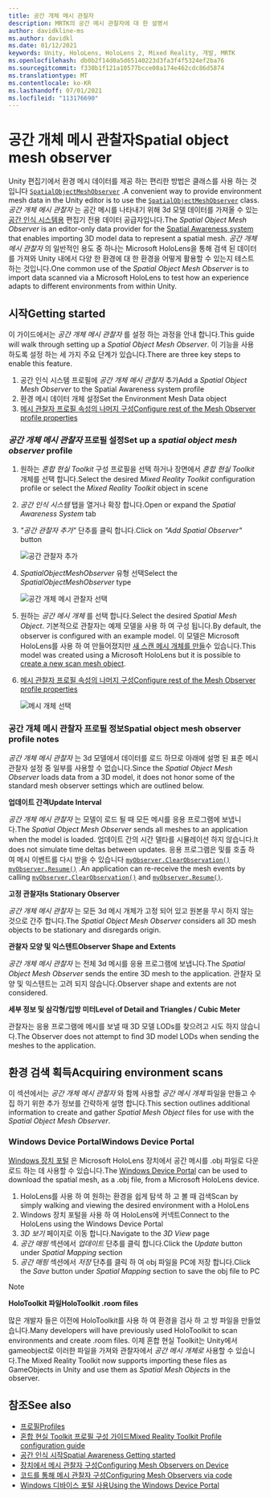 ```yaml
---
title: 공간 개체 메시 관찰자
description: MRTK의 공간 메시 관찰자에 대 한 설명서
author: davidkline-ms
ms.author: davidkl
ms.date: 01/12/2021
keywords: Unity, HoloLens, HoloLens 2, Mixed Reality, 개발, MRTK
ms.openlocfilehash: db0b2f14d0a5d65140223d3fa3f4f5324ef2ba76
ms.sourcegitcommit: f338b1f121a10577bcce08a174e462cdc86d5874
ms.translationtype: MT
ms.contentlocale: ko-KR
ms.lasthandoff: 07/01/2021
ms.locfileid: "113176690"
---
```

# <a name="spatial-object-mesh-observer"></a><span data-ttu-id="9f2e2-104">공간 개체 메시 관찰자</span><span class="sxs-lookup"><span data-stu-id="9f2e2-104">Spatial object mesh observer</span></span>

<span data-ttu-id="9f2e2-105">Unity 편집기에서 환경 메시 데이터를 제공 하는 편리한 방법은 클래스를 사용 하는 것입니다 [`SpatialObjectMeshObserver`](xref:Microsoft.MixedReality.Toolkit.SpatialObjectMeshObserver.SpatialObjectMeshObserver) .</span><span class="sxs-lookup"><span data-stu-id="9f2e2-105">A convenient way to provide environment mesh data in the Unity editor is to use the [`SpatialObjectMeshObserver`](xref:Microsoft.MixedReality.Toolkit.SpatialObjectMeshObserver.SpatialObjectMeshObserver) class.</span></span> <span data-ttu-id="9f2e2-106">*공간 개체 메시 관찰자* 는 공간 메시를 나타내기 위해 3d 모델 데이터를 가져올 수 있는 [공간 인식 시스템용](spatial-awareness-getting-started.md) 편집기 전용 데이터 공급자입니다.</span><span class="sxs-lookup"><span data-stu-id="9f2e2-106">The *Spatial Object Mesh Observer* is an editor-only data provider for the [Spatial Awareness system](spatial-awareness-getting-started.md) that enables importing 3D model data to represent a spatial mesh.</span></span> <span data-ttu-id="9f2e2-107">*공간 개체 메시 관찰자* 의 일반적인 용도 중 하나는 Microsoft HoloLens을 통해 검색 된 데이터를 가져와 Unity 내에서 다양 한 환경에 대 한 환경을 어떻게 활용할 수 있는지 테스트 하는 것입니다.</span><span class="sxs-lookup"><span data-stu-id="9f2e2-107">One common use of the *Spatial Object Mesh Observer* is to import data scanned via a Microsoft HoloLens to test how an experience adapts to different environments from within Unity.</span></span>

## <a name="getting-started"></a><span data-ttu-id="9f2e2-108">시작</span><span class="sxs-lookup"><span data-stu-id="9f2e2-108">Getting started</span></span>

<span data-ttu-id="9f2e2-109">이 가이드에서는 *공간 개체 메시 관찰자* 를 설정 하는 과정을 안내 합니다.</span><span class="sxs-lookup"><span data-stu-id="9f2e2-109">This guide will walk through setting up a *Spatial Object Mesh Observer*.</span></span> <span data-ttu-id="9f2e2-110">이 기능을 사용 하도록 설정 하는 세 가지 주요 단계가 있습니다.</span><span class="sxs-lookup"><span data-stu-id="9f2e2-110">There are three key steps to enable this feature.</span></span>

1. <span data-ttu-id="9f2e2-111">공간 인식 시스템 프로필에 *공간 개체 메시 관찰자* 추가</span><span class="sxs-lookup"><span data-stu-id="9f2e2-111">Add a *Spatial Object Mesh Observer* to the Spatial Awareness system profile</span></span>
1. <span data-ttu-id="9f2e2-112">환경 메시 데이터 개체 설정</span><span class="sxs-lookup"><span data-stu-id="9f2e2-112">Set the Environment Mesh Data object</span></span>
1. [<span data-ttu-id="9f2e2-113">메시 관찰자 프로필 속성의 나머지 구성</span><span class="sxs-lookup"><span data-stu-id="9f2e2-113">Configure rest of the Mesh Observer profile properties</span></span>](configuring-spatial-awareness-mesh-observer.md)

### <a name="set-up-a-spatial-object-mesh-observer-profile"></a><span data-ttu-id="9f2e2-114">*공간 개체 메시 관찰자* 프로필 설정</span><span class="sxs-lookup"><span data-stu-id="9f2e2-114">Set up a *spatial object mesh observer* profile</span></span>

1. <span data-ttu-id="9f2e2-115">원하는 *혼합 현실 Toolkit* 구성 프로필을 선택 하거나 장면에서 *혼합 현실 Toolkit* 개체를 선택 합니다.</span><span class="sxs-lookup"><span data-stu-id="9f2e2-115">Select the desired *Mixed Reality Toolkit* configuration profile or select the *Mixed Reality Toolkit* object in scene</span></span>
1. <span data-ttu-id="9f2e2-116">*공간 인식 시스템* 탭을 열거나 확장 합니다.</span><span class="sxs-lookup"><span data-stu-id="9f2e2-116">Open or expand the *Spatial Awareness System* tab</span></span>
1. <span data-ttu-id="9f2e2-117">*"공간 관찰자 추가"* 단추를 클릭 합니다.</span><span class="sxs-lookup"><span data-stu-id="9f2e2-117">Click on *"Add Spatial Observer"* button</span></span>

    ![공간 관찰자 추가](../images/spatial-awareness/AddObserver.png)

1. <span data-ttu-id="9f2e2-119">*SpatialObjectMeshObserver* 유형 선택</span><span class="sxs-lookup"><span data-stu-id="9f2e2-119">Select the *SpatialObjectMeshObserver* type</span></span>

    ![공간 개체 메시 관찰자 선택](../images/spatial-awareness/SelectObjectObserver.png)

1. <span data-ttu-id="9f2e2-121">원하는 *공간 메시 개체* 를 선택 합니다.</span><span class="sxs-lookup"><span data-stu-id="9f2e2-121">Select the desired *Spatial Mesh Object*.</span></span> <span data-ttu-id="9f2e2-122">기본적으로 관찰자는 예제 모델을 사용 하 여 구성 됩니다.</span><span class="sxs-lookup"><span data-stu-id="9f2e2-122">By default, the observer is configured with an example model.</span></span> <span data-ttu-id="9f2e2-123">이 모델은 Microsoft HoloLens를 사용 하 여 만들어졌지만 [새 스캔 메시 개체를 만들](#acquiring-environment-scans)수 있습니다.</span><span class="sxs-lookup"><span data-stu-id="9f2e2-123">This model was created using a Microsoft HoloLens but it is possible to [create a new scan mesh object](#acquiring-environment-scans).</span></span>
1. [<span data-ttu-id="9f2e2-124">메시 관찰자 프로필 속성의 나머지 구성</span><span class="sxs-lookup"><span data-stu-id="9f2e2-124">Configure rest of the Mesh Observer profile properties</span></span>](configuring-spatial-awareness-mesh-observer.md)

    ![메시 개체 선택](../images/spatial-awareness/ObjectObserverProfile.png)

### <a name="spatial-object-mesh-observer-profile-notes"></a><span data-ttu-id="9f2e2-126">공간 개체 메시 관찰자 프로필 정보</span><span class="sxs-lookup"><span data-stu-id="9f2e2-126">Spatial object mesh observer profile notes</span></span>

<span data-ttu-id="9f2e2-127">*공간 개체 메시 관찰자* 는 3d 모델에서 데이터를 로드 하므로 아래에 설명 된 표준 메시 관찰자 설정 중 일부를 사용할 수 없습니다.</span><span class="sxs-lookup"><span data-stu-id="9f2e2-127">Since the *Spatial Object Mesh Observer* loads data from a 3D model, it does not honor some of the standard mesh observer settings which are outlined below.</span></span>

<span data-ttu-id="9f2e2-128">**업데이트 간격**</span><span class="sxs-lookup"><span data-stu-id="9f2e2-128">**Update Interval**</span></span>

<span data-ttu-id="9f2e2-129">*공간 개체 메시 관찰자* 는 모델이 로드 될 때 모든 메시를 응용 프로그램에 보냅니다.</span><span class="sxs-lookup"><span data-stu-id="9f2e2-129">The  *Spatial Object Mesh Observer* sends all meshes to an application when the model is loaded.</span></span> <span data-ttu-id="9f2e2-130">업데이트 간의 시간 델타를 시뮬레이션 하지 않습니다.</span><span class="sxs-lookup"><span data-stu-id="9f2e2-130">It does not simulate time deltas between updates.</span></span> <span data-ttu-id="9f2e2-131">응용 프로그램은 및를 호출 하 여 메시 이벤트를 다시 받을 수 있습니다 [`myObserver.ClearObservation()`](xref:Microsoft.MixedReality.Toolkit.SpatialAwareness.IMixedRealitySpatialAwarenessObserver.ClearObservations) [`myObserver.Resume()`](xref:Microsoft.MixedReality.Toolkit.SpatialAwareness.IMixedRealitySpatialAwarenessObserver.Resume) .</span><span class="sxs-lookup"><span data-stu-id="9f2e2-131">An application can re-receive the mesh events by calling [`myObserver.ClearObservation()`](xref:Microsoft.MixedReality.Toolkit.SpatialAwareness.IMixedRealitySpatialAwarenessObserver.ClearObservations) and [`myObserver.Resume()`](xref:Microsoft.MixedReality.Toolkit.SpatialAwareness.IMixedRealitySpatialAwarenessObserver.Resume).</span></span>

<span data-ttu-id="9f2e2-132">**고정 관찰자**</span><span class="sxs-lookup"><span data-stu-id="9f2e2-132">**Is Stationary Observer**</span></span>

<span data-ttu-id="9f2e2-133">*공간 개체 메시 관찰자* 는 모든 3d 메시 개체가 고정 되어 있고 원본을 무시 하지 않는 것으로 간주 합니다.</span><span class="sxs-lookup"><span data-stu-id="9f2e2-133">The *Spatial Object Mesh Observer* considers all 3D mesh objects to be stationary and disregards origin.</span></span>

<span data-ttu-id="9f2e2-134">**관찰자 모양 및 익스텐트**</span><span class="sxs-lookup"><span data-stu-id="9f2e2-134">**Observer Shape and Extents**</span></span>

<span data-ttu-id="9f2e2-135">*공간 개체 메시 관찰자* 는 전체 3d 메시를 응용 프로그램에 보냅니다.</span><span class="sxs-lookup"><span data-stu-id="9f2e2-135">The  *Spatial Object Mesh Observer* sends the entire 3D mesh to the application.</span></span> <span data-ttu-id="9f2e2-136">관찰자 모양 및 익스텐트는 고려 되지 않습니다.</span><span class="sxs-lookup"><span data-stu-id="9f2e2-136">Observer shape and extents are not considered.</span></span>

<span data-ttu-id="9f2e2-137">**세부 정보 및 삼각형/입방 미터**</span><span class="sxs-lookup"><span data-stu-id="9f2e2-137">**Level of Detail and Triangles / Cubic Meter**</span></span>

<span data-ttu-id="9f2e2-138">관찰자는 응용 프로그램에 메시를 보낼 때 3D 모델 LODs를 찾으려고 시도 하지 않습니다.</span><span class="sxs-lookup"><span data-stu-id="9f2e2-138">The Observer does not attempt to find 3D model LODs when sending the meshes to the application.</span></span>

## <a name="acquiring-environment-scans"></a><span data-ttu-id="9f2e2-139">환경 검색 획득</span><span class="sxs-lookup"><span data-stu-id="9f2e2-139">Acquiring environment scans</span></span>

<span data-ttu-id="9f2e2-140">이 섹션에서는 *공간 개체 메시 관찰자* 와 함께 사용할 *공간 메시 개체* 파일을 만들고 수집 하기 위한 추가 정보를 간략하게 설명 합니다.</span><span class="sxs-lookup"><span data-stu-id="9f2e2-140">This section outlines additional information to create and gather *Spatial Mesh Object* files for use with the *Spatial Object Mesh Observer*.</span></span>

### <a name="windows-device-portal"></a><span data-ttu-id="9f2e2-141">Windows Device Portal</span><span class="sxs-lookup"><span data-stu-id="9f2e2-141">Windows Device Portal</span></span>

<span data-ttu-id="9f2e2-142">[Windows 장치 포털](/windows/mixed-reality/using-the-windows-device-portal) 은 Microsoft HoloLens 장치에서 공간 메시를 .obj 파일로 다운로드 하는 데 사용할 수 있습니다.</span><span class="sxs-lookup"><span data-stu-id="9f2e2-142">The [Windows Device Portal](/windows/mixed-reality/using-the-windows-device-portal) can be used to download the spatial mesh, as a .obj file, from a Microsoft HoloLens device.</span></span>

1. <span data-ttu-id="9f2e2-143">HoloLens를 사용 하 여 원하는 환경을 쉽게 탐색 하 고 볼 때 검색</span><span class="sxs-lookup"><span data-stu-id="9f2e2-143">Scan by simply walking and viewing the desired environment with a HoloLens</span></span>
1. <span data-ttu-id="9f2e2-144">Windows 장치 포털을 사용 하 여 HoloLens에 커넥트</span><span class="sxs-lookup"><span data-stu-id="9f2e2-144">Connect to the HoloLens using the Windows Device Portal</span></span>
1. <span data-ttu-id="9f2e2-145">*3D 보기* 페이지로 이동 합니다.</span><span class="sxs-lookup"><span data-stu-id="9f2e2-145">Navigate to the *3D View* page</span></span>
1. <span data-ttu-id="9f2e2-146">*공간 매핑* 섹션에서 *업데이트* 단추를 클릭 합니다.</span><span class="sxs-lookup"><span data-stu-id="9f2e2-146">Click the *Update* button under *Spatial Mapping* section</span></span>
1. <span data-ttu-id="9f2e2-147">*공간 매핑* 섹션에서 *저장* 단추를 클릭 하 여 obj 파일을 PC에 저장 합니다.</span><span class="sxs-lookup"><span data-stu-id="9f2e2-147">Click the *Save* button under *Spatial Mapping* section to save the obj file to PC</span></span>

> [!NOTE]
> <span data-ttu-id="9f2e2-148">**HoloToolkit 파일**</span><span class="sxs-lookup"><span data-stu-id="9f2e2-148">**HoloToolkit .room files**</span></span>
>
> <span data-ttu-id="9f2e2-149">많은 개발자 들은 이전에 HoloToolkit를 사용 하 여 환경을 검사 하 고 방 파일을 만들었습니다.</span><span class="sxs-lookup"><span data-stu-id="9f2e2-149">Many developers will have previously used HoloToolkit to scan environments and create .room files.</span></span> <span data-ttu-id="9f2e2-150">이제 혼합 현실 Toolkit는 Unity에서 gameobject로 이러한 파일을 가져와 관찰자에서 *공간 메시 개체로* 사용할 수 있습니다.</span><span class="sxs-lookup"><span data-stu-id="9f2e2-150">The Mixed Reality Toolkit now supports importing these files as GameObjects in Unity and use them as *Spatial Mesh Objects* in the observer.</span></span>

## <a name="see-also"></a><span data-ttu-id="9f2e2-151">참조</span><span class="sxs-lookup"><span data-stu-id="9f2e2-151">See also</span></span>

- [<span data-ttu-id="9f2e2-152">프로필</span><span class="sxs-lookup"><span data-stu-id="9f2e2-152">Profiles</span></span>](../profiles/profiles.md)
- [<span data-ttu-id="9f2e2-153">혼합 현실 Toolkit 프로필 구성 가이드</span><span class="sxs-lookup"><span data-stu-id="9f2e2-153">Mixed Reality Toolkit Profile configuration guide</span></span>](../../configuration/mixed-reality-configuration-guide.md)
- [<span data-ttu-id="9f2e2-154">공간 인식 시작</span><span class="sxs-lookup"><span data-stu-id="9f2e2-154">Spatial Awareness Getting started</span></span>](spatial-awareness-getting-started.md)
- [<span data-ttu-id="9f2e2-155">장치에서 메시 관찰자 구성</span><span class="sxs-lookup"><span data-stu-id="9f2e2-155">Configuring Mesh Observers on Device</span></span>](configuring-spatial-awareness-mesh-observer.md)
- [<span data-ttu-id="9f2e2-156">코드를 통해 메시 관찰자 구성</span><span class="sxs-lookup"><span data-stu-id="9f2e2-156">Configuring Mesh Observers via code</span></span>](usage-guide.md)
- [<span data-ttu-id="9f2e2-157">Windows 디바이스 포털 사용</span><span class="sxs-lookup"><span data-stu-id="9f2e2-157">Using the Windows Device Portal</span></span>](/windows/mixed-reality/using-the-windows-device-portal)
